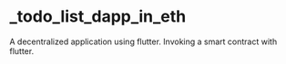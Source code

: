 # _todo_list_dapp_in_eth

A decentralized application using flutter. 
Invoking a smart contract with flutter.
